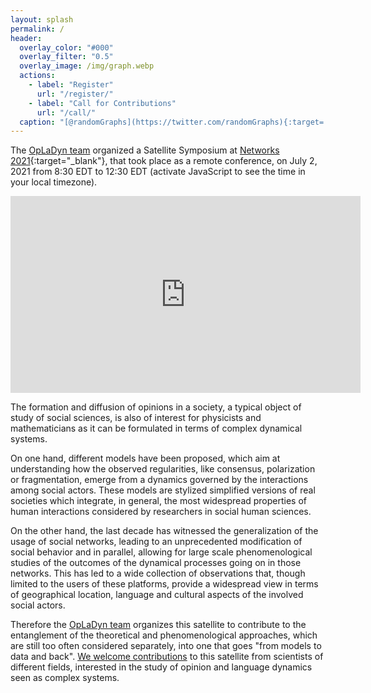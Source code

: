 ```yaml
---
layout: splash
permalink: /
header:
  overlay_color: "#000"
  overlay_filter: "0.5"
  overlay_image: /img/graph.webp
  actions:
    - label: "Register"
      url: "/register/"
    - label: "Call for Contributions"
      url: "/call/"
  caption: "[@randomGraphs](https://twitter.com/randomGraphs){:target='_blank'}"
---
```


The [OpLaDyn team](http://project.u-cergy.fr/~opladyn/) organized a
Satellite Symposium at [Networks 2021](https://networks2021.net/){:target="_blank"}, that took place as a
remote conference, on July 2, 2021 from 8:30 EDT to 12:30 EDT (<script>event_local()</script><noscript>activate JavaScript to see the time</noscript> in your local timezone).

<iframe width="560" height="315" src="https://www.youtube.com/embed/D6C1y7fK-6k" title="YouTube video player" frameborder="0" allow="accelerometer; autoplay; clipboard-write; encrypted-media; gyroscope; picture-in-picture" allowfullscreen></iframe>

The formation and diffusion of opinions in a society, a typical object of study of social sciences, is also of
interest for physicists and mathematicians as it can be formulated in terms of complex dynamical systems.

On one hand, different models have been proposed, which aim at understanding how the observed
regularities, like consensus, polarization or fragmentation, emerge from a dynamics governed by the
interactions among social actors. These models are stylized simplified versions of real societies which
integrate, in general, the most widespread properties of human interactions considered by researchers in
social human sciences.

On the other hand, the last decade has witnessed the generalization of the usage of social networks, leading
to an unprecedented modification of social behavior and in parallel, allowing for large scale
phenomenological studies of the outcomes of the dynamical processes going on in those networks. This has
led to a wide collection of observations that, though limited to the users of these platforms, provide a
widespread view in terms of geographical location, language and cultural aspects of the involved social
actors.

Therefore the [OpLaDyn team](http://project.u-cergy.fr/~opladyn/) organizes this satellite to contribute to
the entanglement of the theoretical and phenomenological approaches, which are still too often considered
separately, into one that goes "from models to data and back".
[We welcome contributions](call.md) to this satellite from scientists of different fields, interested in the study of opinion and language dynamics seen as complex systems.
